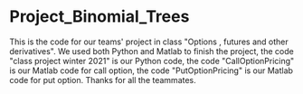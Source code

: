 # Project_Binomial_Trees
This is the code for our teams' project in class "Options , futures and other derivatives".
We used both Python and Matlab to finish the project,
the code "class project winter 2021" is our Python code,
the code "CallOptionPricing" is our Matlab code for call option,
the code "PutOptionPricing" is our Matlab code for put option.
Thanks for all the teammates.
